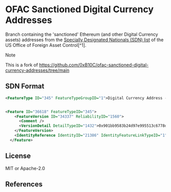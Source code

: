 # OFAC Sanctioned Digital Currency Addresses

Branch containing the 'sanctioned' Ethereum (and other Digital Currency assets)
addresses from the [Specially Designated Nationals (SDN) list][1] of the US
Office of Foreign Asset Control[^1].

> [!NOTE]     
> This is a fork of https://github.com/0xB10C/ofac-sanctioned-digital-currency-addresses/tree/main

## SDN Format 

```xml
<FeatureType ID="345" FeatureTypeGroupID="1">Digital Currency Address - ETH</FeatureType>


<Feature ID="36618" FeatureTypeID="345">
    <FeatureVersion ID="34337" ReliabilityID="1560">
      <Comment />
      <VersionDetail DetailTypeID="1432">0x901bb9583b24d97e995513c6778dc6888ab6870e</VersionDetail>
    </FeatureVersion>
    <IdentityReference IdentityID="21386" IdentityFeatureLinkTypeID="1" />
  </Feature>
```

## License

MIT or Apache-2.0

## References

[1]: https://home.treasury.gov/policy-issues/financial-sanctions/specially-designated-nationals-and-blocked-persons-list-sdn-human-readable-lists

